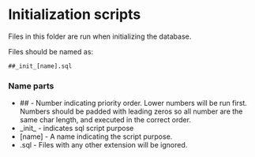 # Initialization scripts

Files in this folder are run when initializing the database. 

Files should be named as:

``` text
##_init_[name].sql
```

### Name parts

* \#\# - Number indicating priority order. Lower numbers will be run first. Numbers should be padded with leading zeros so all number are the same char length, and executed in the correct order.
* \_init\_ - indicates sql script purpose
* [name] - A name indicating the script purpose.
* .sql - Files with any other extension will be ignored.